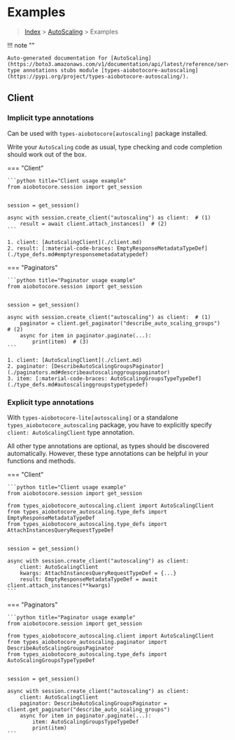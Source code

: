 # Examples

> [Index](../README.md) > [AutoScaling](./README.md) > Examples

!!! note ""

    Auto-generated documentation for [AutoScaling](https://boto3.amazonaws.com/v1/documentation/api/latest/reference/services/autoscaling.html#AutoScaling)
    type annotations stubs module [types-aiobotocore-autoscaling](https://pypi.org/project/types-aiobotocore-autoscaling/).

## Client

### Implicit type annotations

Can be used with `types-aiobotocore[autoscaling]` package installed.

Write your `AutoScaling` code as usual,
type checking and code completion should work out of the box.



=== "Client"

    ```python title="Client usage example"
    from aiobotocore.session import get_session


    session = get_session()

    async with session.create_client("autoscaling") as client:  # (1)
        result = await client.attach_instances()  # (2)
    ```

    1. client: [AutoScalingClient](./client.md)
    2. result: [:material-code-braces: EmptyResponseMetadataTypeDef](./type_defs.md#emptyresponsemetadatatypedef) 



=== "Paginators"

    ```python title="Paginator usage example"
    from aiobotocore.session import get_session


    session = get_session()

    async with session.create_client("autoscaling") as client:  # (1)
        paginator = client.get_paginator("describe_auto_scaling_groups")  # (2)
        async for item in paginator.paginate(...):
            print(item)  # (3)
    ```

    1. client: [AutoScalingClient](./client.md)
    2. paginator: [DescribeAutoScalingGroupsPaginator](./paginators.md#describeautoscalinggroupspaginator)
    3. item: [:material-code-braces: AutoScalingGroupsTypeTypeDef](./type_defs.md#autoscalinggroupstypetypedef) 




### Explicit type annotations

With `types-aiobotocore-lite[autoscaling]`
or a standalone `types_aiobotocore_autoscaling` package, you have to explicitly specify
`client: AutoScalingClient` type annotation.

All other type annotations are optional, as types should be discovered automatically.
However, these type annotations can be helpful in your functions and methods.


=== "Client"

    ```python title="Client usage example"
    from aiobotocore.session import get_session

    from types_aiobotocore_autoscaling.client import AutoScalingClient
    from types_aiobotocore_autoscaling.type_defs import EmptyResponseMetadataTypeDef
    from types_aiobotocore_autoscaling.type_defs import AttachInstancesQueryRequestTypeDef


    session = get_session()

    async with session.create_client("autoscaling") as client:
        client: AutoScalingClient
        kwargs: AttachInstancesQueryRequestTypeDef = {...}
        result: EmptyResponseMetadataTypeDef = await client.attach_instances(**kwargs)
    ```



=== "Paginators"

    ```python title="Paginator usage example"
    from aiobotocore.session import get_session

    from types_aiobotocore_autoscaling.client import AutoScalingClient
    from types_aiobotocore_autoscaling.paginator import DescribeAutoScalingGroupsPaginator
    from types_aiobotocore_autoscaling.type_defs import AutoScalingGroupsTypeTypeDef


    session = get_session()

    async with session.create_client("autoscaling") as client:
        client: AutoScalingClient
        paginator: DescribeAutoScalingGroupsPaginator = client.get_paginator("describe_auto_scaling_groups")
        async for item in paginator.paginate(...):
            item: AutoScalingGroupsTypeTypeDef
            print(item)
    ```



